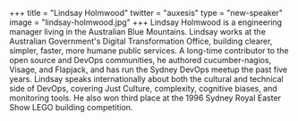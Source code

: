 +++
title = "Lindsay Holmwood"
twitter = "auxesis"
type = "new-speaker"
image = "lindsay-holmwood.jpg"
+++
Lindsay Holmwood is a engineering manager living in the Australian Blue Mountains. Lindsay works at the Australian Government's Digital Transformation Office, building clearer, simpler, faster, more humane public services. A long-time contributor to the open source and DevOps communities, he authored cucumber-nagios, Visage, and Flapjack, and has run the Sydney DevOps meetup the past five years. Lindsay speaks internationally about both the cultural and technical side of DevOps, covering Just Culture, complexity, cognitive biases, and monitoring tools. He also won third place at the 1996 Sydney Royal Easter Show LEGO building competition.